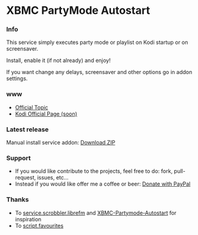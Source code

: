XBMC PartyMode Autostart
=====================

### Info
This service simply executes party mode or playlist on Kodi startup or on screensaver.

Install, enable it (if not already) and enjoy!

If you want change any delays, screensaver and other options go in addon settings.

### www
* [Official Topic](http://forum.xbmc.org/showthread.php?tid=203290)
* [Kodi Official Page (soon)](http://addons.xbmc.org/show/service.partymode.autostart/)

### Latest release
Manual install service addon: [Download ZIP](https://github.com/elbowz/partymode-autostart-xbmc-service/archive/master.zip)

### Support
* If you would like contribute to the projects, feel free to do: fork, pull-request, issues, etc...
* Instead if you would like offer me a coffee or beer: [Donate with PayPal](https://www.paypal.com/cgi-bin/webscr?cmd=_donations&business=muttley%2ebd%40gmail%2ecom&lc=IT&item_name=XBMC%20PartyMode%20Autostart%20%28muttley%29&item_number=partymode%20autostart&currency_code=EUR&bn=PP%2dDonationsBF%3abtn_donate_LG%2egif%3aNonHosted)

### Thanks
* To [service.scrobbler.librefm](http://github.com/XBMC-Addons/service.scrobbler.librefm) and [XBMC-Partymode-Autostart](http://github.com/mindrunner/XBMC-Partymode-Autostart) for inspiration
* To [script.favourites](https://github.com/ronie/script.favourites)
